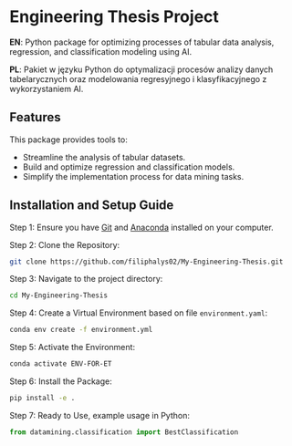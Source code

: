 
# Engineering Thesis Project

**EN**: Python package for optimizing processes of tabular data analysis, regression, and classification modeling using AI.

**PL**: Pakiet w języku Python do optymalizacji procesów analizy danych tabelarycznych oraz modelowania regresyjnego i klasyfikacyjnego z wykorzystaniem AI.

## Features
This package provides tools to:
- Streamline the analysis of tabular datasets.
- Build and optimize regression and classification models.
- Simplify the implementation process for data mining tasks.

## Installation and Setup Guide

Step 1: Ensure you have [Git](https://git-scm.com/) and [Anaconda](https://www.anaconda.com/) installed on your computer.

Step 2: Clone the Repository:
```bash
git clone https://github.com/filiphalys02/My-Engineering-Thesis.git
```

Step 3: Navigate to the project directory:
```bash
cd My-Engineering-Thesis
```

Step 4: Create a Virtual Environment based on file `environment.yaml`:
```bash
conda env create -f environment.yml
```

Step 5: Activate the Environment:
```bash
conda activate ENV-FOR-ET
```

Step 6: Install the Package:
```bash
pip install -e .
```

Step 7: Ready to Use, example usage in Python:
```python
from datamining.classification import BestClassification
```
